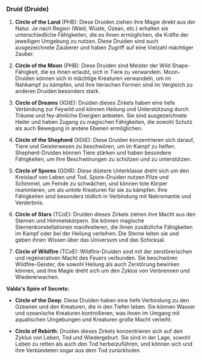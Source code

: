 
### **Druid (Druide)**

1. **Circle of the Land** (PHB): Diese Druiden ziehen ihre Magie direkt aus der Natur. Je nach Region (Wald, Wüste, Ozean, etc.) erhalten sie unterschiedliche Fähigkeiten, die es ihnen ermöglichen, die Kräfte der jeweiligen Umgebung zu nutzen. Diese Druiden sind auch ausgezeichnete Zauberer und haben Zugriff auf eine Vielzahl mächtiger Zauber.
    
2. **Circle of the Moon** (PHB): Diese Druiden sind Meister der Wild Shape-Fähigkeit, die es ihnen erlaubt, sich in Tiere zu verwandeln. Moon-Druiden können sich in mächtige Kreaturen verwandeln, um im Nahkampf zu kämpfen, und ihre tierischen Formen sind im Vergleich zu anderen Druiden besonders stark.
    
3. **Circle of Dreams** (XGtE): Druiden dieses Zirkels haben eine tiefe Verbindung zur Feywild und können Heilung und Unterstützung durch Träume und fey-ähnliche Energien anbieten. Sie sind ausgezeichnete Heiler und haben Zugang zu magischen Fähigkeiten, die sowohl Schutz als auch Bewegung in andere Ebenen ermöglichen.
    
4. **Circle of the Shepherd** (XGtE): Diese Druiden konzentrieren sich darauf, Tiere und Geisterwesen zu beschwören, um im Kampf zu helfen. Shepherd-Druiden können Tiere stärken und haben besondere Fähigkeiten, um ihre Beschwörungen zu schützen und zu unterstützen.
    
5. **Circle of Spores** (GGtR): Diese düstere Unterklasse dreht sich um den Kreislauf von Leben und Tod. Spore-Druiden nutzen Pilze und Schimmel, um Feinde zu schwächen, und können tote Körper reanimieren, um als untote Kreaturen für sie zu kämpfen. Ihre Fähigkeiten sind besonders tödlich in Verbindung mit Nekromantie und Verderbnis.
    
6. **Circle of Stars** (TCoE): Druiden dieses Zirkels ziehen ihre Macht aus den Sternen und Himmelskörpern. Sie können magische Sternenkonstellationen manifestieren, die ihnen zusätzliche Fähigkeiten im Kampf oder bei der Heilung verleihen. Die Sterne leiten sie und geben ihnen Wissen über das Universum und das Schicksal.
    
7. **Circle of Wildfire** (TCoE): Wildfire-Druiden sind mit der zerstörerischen und regenerativen Macht des Feuers verbunden. Sie beschwören Wildfire-Geister, die sowohl Heilung als auch Zerstörung bewirken können, und ihre Magie dreht sich um den Zyklus von Verbrennen und Wiedererwachen.
    

**Valda's Spire of Secrets:**

- **Circle of the Deep**: Diese Druiden haben eine tiefe Verbindung zu den Ozeanen und den Kreaturen, die in den Tiefen leben. Sie können Wasser und ozeanische Kreaturen kontrollieren, was ihnen im Umgang mit aquatischen Umgebungen und Kreaturen große Macht verleiht.
    
- **Circle of Rebirth**: Druiden dieses Zirkels konzentrieren sich auf den Zyklus von Leben, Tod und Wiedergeburt. Sie sind in der Lage, sowohl Leben zu retten als auch den Tod herbeizuführen, und können sich und ihre Verbündeten sogar aus dem Tod zurückholen.